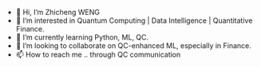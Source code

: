 - 👋 Hi, I’m Zhicheng WENG
- 👀 I’m interested in Quantum Computing | Data Intelligence | Quantitative Finance.
- 🌱 I’m currently learning Python, ML, QC.
- 💞️ I’m looking to collaborate on QC-enhanced ML, especially in Finance.
- 📫 How to reach me .. through QC communication

<!---
QuantW12/QuantW12 is a ✨ special ✨ repository because its `README.md` (this file) appears on your GitHub profile.
You can click the Preview link to take a look at your changes.
--->
